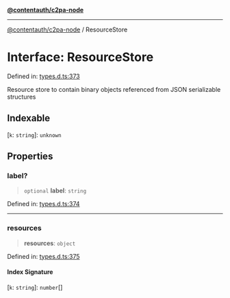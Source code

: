 [**@contentauth/c2pa-node**](../README.md)

***

[@contentauth/c2pa-node](../README.md) / ResourceStore

# Interface: ResourceStore

Defined in: [types.d.ts:373](https://github.com/contentauth/c2pa-node-v2/blob/8bb2490bb1f0c6c00c0930669451a7750cccfebc/js-src/types.d.ts#L373)

Resource store to contain binary objects referenced from JSON serializable structures

## Indexable

\[`k`: `string`\]: `unknown`

## Properties

### label?

> `optional` **label**: `string`

Defined in: [types.d.ts:374](https://github.com/contentauth/c2pa-node-v2/blob/8bb2490bb1f0c6c00c0930669451a7750cccfebc/js-src/types.d.ts#L374)

***

### resources

> **resources**: `object`

Defined in: [types.d.ts:375](https://github.com/contentauth/c2pa-node-v2/blob/8bb2490bb1f0c6c00c0930669451a7750cccfebc/js-src/types.d.ts#L375)

#### Index Signature

\[`k`: `string`\]: `number`[]
